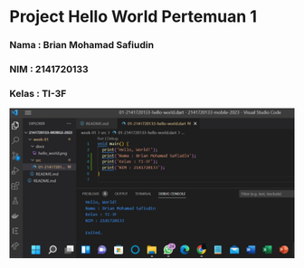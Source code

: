 # Project Hello World Pertemuan 1

### Nama : Brian Mohamad Safiudin
### NIM : 2141720133
### Kelas : TI-3F
![Screenshot hello_world](docs/hello_world.png)
